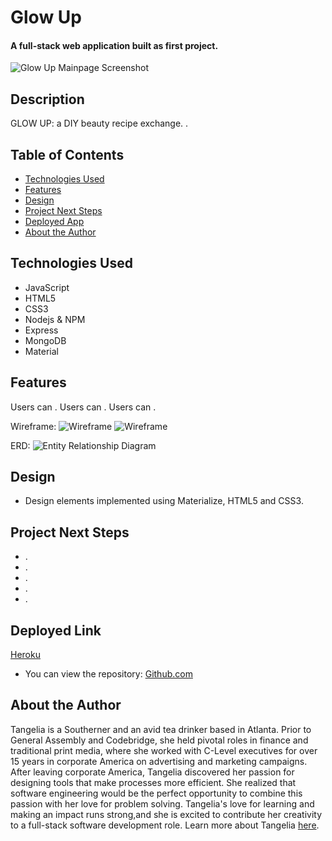 # Glow Up

#### A full-stack web application built as first project.
<img src="" alt="Glow Up Mainpage Screenshot"/>

## Description
GLOW UP: a DIY beauty recipe exchange. .

## Table of Contents
* [Technologies Used](#technologiesused)
* [Features](#features)
* [Design](#design)
* [Project Next Steps](#nextsteps)
* [Deployed App](#deployment)
* [About the Author](#author)

## <a name="technologiesused"></a>Technologies Used
* JavaScript
* HTML5
* CSS3
* Nodejs & NPM
* Express
* MongoDB
* Material


## Features
Users can .
Users can .
Users can .



Wireframe:
<img src="" alt="Wireframe"/>
<img src="" alt="Wireframe"/>



ERD:
<img src="" alt="Entity Relationship Diagram"/>


## <a name="design"></a>Design
* Design elements implemented using Materialize, HTML5 and CSS3. 


## <a name="nextsteps"></a>Project Next Steps
* .
* .
* .
* .
* . 

## <a name="deployment"></a>Deployed Link
[Heroku](https://glacial-ridge-49253.herokuapp.com/)

* You can view the repository:
[Github.com](https://github.com/tangelia/Glow-Up)
    


## <a name="author"></a>About the Author

Tangelia is a Southerner and an avid tea drinker based in Atlanta. Prior to General Assembly and Codebridge, she held pivotal roles in finance and traditional print media, where she worked with C-Level executives for over 15 years in corporate America on advertising and marketing campaigns. After leaving corporate America, Tangelia discovered her passion for designing tools that make processes more efficient. She realized that software engineering would be the perfect opportunity to combine this passion with her love for problem solving. Tangelia's love for learning and making an impact runs strong,and she is excited to contribute her creativity to a full-stack software development role. Learn more about Tangelia [here](https://www.linkedin.com/in/tangelia). 